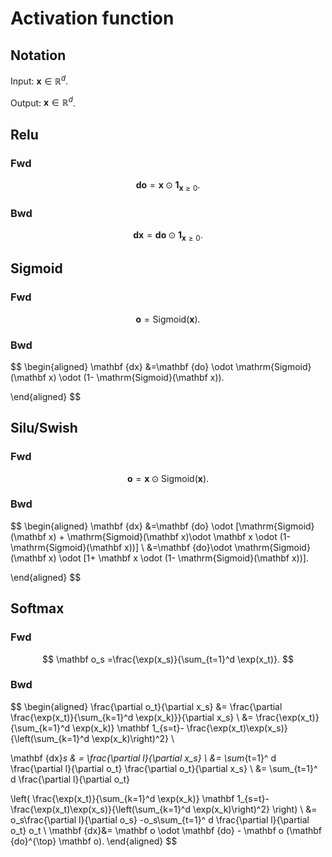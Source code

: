 # Activation function

## Notation

Input: $\mathbf x\in \mathbb R^d$.

Output: $\mathbf x\in \mathbb R^d$.



## Relu

### Fwd

$$
\mathbf {do} =\mathbf x\odot \mathbf 1_{\mathbf x\ge 0}.
$$



### Bwd

$$
\mathbf {dx} = \mathbf {do} \odot \mathbf 1_{\mathbf x\ge 0}.
$$



## Sigmoid

### Fwd

$$
\mathbf o = \mathrm{Sigmoid}(\mathbf x).
$$



### Bwd

$$
\begin{aligned}
\mathbf {dx}
&=\mathbf {do} \odot
 \mathrm{Sigmoid}(\mathbf x) \odot (1- \mathrm{Sigmoid}(\mathbf x)).

\end{aligned}
$$





## Silu/Swish

### Fwd

$$
\mathbf o =\mathbf x\odot \mathrm{Sigmoid}(\mathbf x).
$$



### Bwd

$$
\begin{aligned}
\mathbf {dx}
&=\mathbf {do} \odot
[\mathrm{Sigmoid}(\mathbf x) + \mathrm{Sigmoid}(\mathbf x)\odot \mathbf x \odot (1- \mathrm{Sigmoid}(\mathbf x))] \\
&=\mathbf {do}\odot \mathrm{Sigmoid}(\mathbf x)
\odot [1+ \mathbf x \odot (1- \mathrm{Sigmoid}(\mathbf x))].

\end{aligned}
$$



## Softmax

### Fwd

$$
\mathbf o_s =\frac{\exp(x_s)}{\sum_{t=1}^d \exp(x_t)}.
$$



### Bwd

$$
\begin{aligned}
\frac{\partial o_t}{\partial x_s}
&= \frac{\partial \frac{\exp(x_t)}{\sum_{k=1}^d \exp(x_k)}}{\partial x_s} \\
&= \frac{\exp(x_t)}{\sum_{k=1}^d \exp(x_k)} \mathbf 1_{s=t}- \frac{\exp(x_t)\exp(x_s)}{\left(\sum_{k=1}^d \exp(x_k)\right)^2}  \\

\mathbf {dx}_s
& = \frac{\partial l}{\partial x_s} \\
&= \sum_{t=1}^ d
\frac{\partial l}{\partial o_t}
\frac{\partial o_t}{\partial x_s}
\\
&= \sum_{t=1}^ d
\frac{\partial l}{\partial o_t}

\left(
 \frac{\exp(x_t)}{\sum_{k=1}^d \exp(x_k)} \mathbf 1_{s=t}- \frac{\exp(x_t)\exp(x_s)}{\left(\sum_{k=1}^d \exp(x_k)\right)^2}
\right) \\
&=
o_s\frac{\partial l}{\partial o_s}  -o_s\sum_{t=1}^ d \frac{\partial l}{\partial o_t} o_t  \\
\mathbf {dx}&=  \mathbf o \odot \mathbf {do} - \mathbf o  (\mathbf {do}^{\top} \mathbf o).
\end{aligned}
$$

